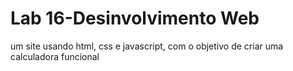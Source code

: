 # Lab 16-Desinvolvimento Web
 um site usando html, css e javascript, com o objetivo de criar uma calculadora funcional 

